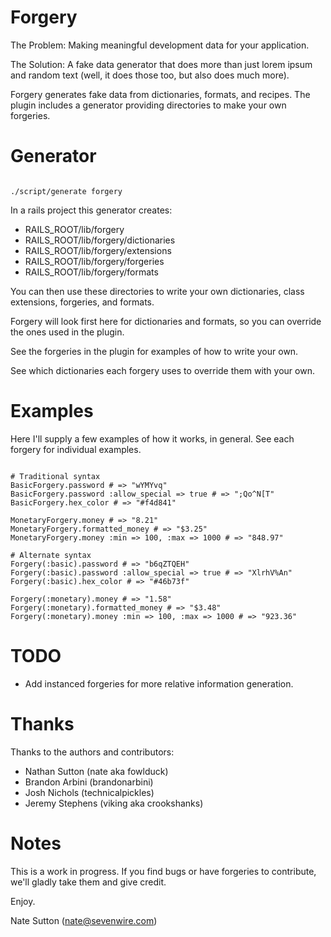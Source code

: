 Forgery
=======

The Problem:
Making meaningful development data for your application.

The Solution:
A fake data generator that does more than just lorem ipsum and random text
(well, it does those too, but also does much more).

Forgery generates fake data from dictionaries, formats, and recipes.  The
plugin includes a generator providing directories to make your own forgeries.


Generator
=========

<pre><code>
./script/generate forgery
</code></pre>

In a rails project this generator creates:

* RAILS_ROOT/lib/forgery
* RAILS_ROOT/lib/forgery/dictionaries
* RAILS_ROOT/lib/forgery/extensions
* RAILS_ROOT/lib/forgery/forgeries
* RAILS_ROOT/lib/forgery/formats

You can then use these directories to write your own dictionaries, class
extensions, forgeries, and formats.

Forgery will look first here for dictionaries and formats, so you can override
the ones used in the plugin.

See the forgeries in the plugin for examples of how to write your own.

See which dictionaries each forgery uses to override them with your own.


Examples
========

Here I'll supply a few examples of how it works, in general.  See each forgery
for individual examples.

<pre><code>
# Traditional syntax
BasicForgery.password # => "wYMYvq"
BasicForgery.password :allow_special => true # => ";Qo^N[T"
BasicForgery.hex_color # => "#f4d841"

MonetaryForgery.money # => "8.21"
MonetaryForgery.formatted_money # => "$3.25"
MonetaryForgery.money :min => 100, :max => 1000 # => "848.97"

# Alternate syntax
Forgery(:basic).password # => "b6qZTQEH"
Forgery(:basic).password :allow_special => true # => "XlrhV%An"
Forgery(:basic).hex_color # => "#46b73f"

Forgery(:monetary).money # => "1.58"
Forgery(:monetary).formatted_money # => "$3.48"
Forgery(:monetary).money :min => 100, :max => 1000 # => "923.36"
</code></pre>

TODO
====

* Add instanced forgeries for more relative information generation.

Thanks
======

Thanks to the authors and contributors:

* Nathan Sutton (nate aka fowlduck)
* Brandon Arbini (brandonarbini)
* Josh Nichols (technicalpickles)
* Jeremy Stephens (viking aka crookshanks)

Notes
=====

This is a work in progress.  If you find bugs or have forgeries to contribute,
we'll gladly take them and give credit.

Enjoy.

Nate Sutton (nate@sevenwire.com)